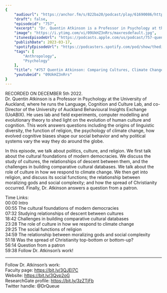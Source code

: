 ```yaml
---
{
	"audiourl": "https://anchor.fm/s/822ba20/podcast/play/61690086/https%3A%2F%2Fd3ctxlq1ktw2nl.cloudfront.net%2Fstaging%2F2022-11-5%2F5fc4295e-0c7b-d5f8-77cb-2ae40423a43e.m4a",
	"draft": false,
	"episodeid": "757",
	"excerpt": "Dr. Quentin Atkinson is a Professor in Psychology at the University of Auckland, where he runs the Language, Cognition and Culture Lab, and co-Director of the University of Auckland Behavioural Insights Exchange (UoABIX). He uses lab and field experiments, computer modelling and evolutionary theory to shed light on the evolution of human culture and cognition. This work answers questions including the origins of linguistic diversity, the function of religion, the psychology of climate change, how evolved cognitive biases shape our social behavior and why political systems vary the way they do around the globe.",
	"image": "https://i.ytimg.com/vi/09UkHZ3nRrs/maxresdefault.jpg",
	"itunesEpisodeUrl": "https://podcasts.apple.com/us/podcast/757-quentin-atkinson-comparing-cultures-climate-change/id1451347236?i=1000604688301&uo=4",
	"publishDate": 2023-03-17,
	"spotifyEpisodeUrl": "https://podcasters.spotify.com/pod/show/thedissenter/episodes/757-Quentin-Atkinson-Comparing-Cultures--Climate-Change--and-Religion-e1rp4p6",
	"tags": [
		"Anthropology",
		"Psychology"
	],
	"title": "#757 Quentin Atkinson: Comparing Cultures, Climate Change, and Religion",
	"youtubeid": "09UkHZ3nRrs"
}
---
```

RECORDED ON DECEMBER 5th 2022.  
Dr. Quentin Atkinson is a Professor in Psychology at the University of Auckland, where he runs the Language, Cognition and Culture Lab, and co-Director of the University of Auckland Behavioural Insights Exchange (UoABIX). He uses lab and field experiments, computer modelling and evolutionary theory to shed light on the evolution of human culture and cognition. This work answers questions including the origins of linguistic diversity, the function of religion, the psychology of climate change, how evolved cognitive biases shape our social behavior and why political systems vary the way they do around the globe.

In this episode, we talk about politics, culture, and religion. We first talk about the cultural foundations of modern democracies. We discuss the study of cultures, the relationships of descent between them, and the challenges in building comparative cultural databases. We talk about the role of culture in how we respond to climate change. We then get into religion, and discuss its social functions; the relationship between moralizing gods and social complexity; and how the spread of Christianity occurred. Finally, Dr. Atkinson answers a question from a patron.

Time Links:  
<time>00:00</time> Intro  
<time>00:55</time> The cultural foundations of modern democracies  
<time>07:32</time> Studying relationships of descent between cultures  
<time>18:42</time> Challenges in building comparative cultural databases  
<time>23:28</time> The role of culture in how we respond to climate change  
<time>29:25</time> The social functions of religion  
<time>34:59</time> The relationship between moralizing gods and social complexity  
<time>51:18</time> Was the spread of Christianity top-bottom or bottom-up?  
<time>56:14</time> Question from a patron  
<time>59:38</time> Follow Dr. Atkinson’s work!

---

Follow Dr. Atkinson’s work:  
Faculty page: https://bit.ly/3QJEI7C  
Website: https://bit.ly/3Qvp2oG  
ResearchGate profile: https://bit.ly/3zZTjFb  
Twitter handle: @DrQueue
